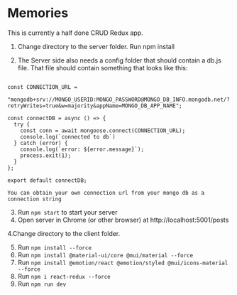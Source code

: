 # Memories

This is currently a half done CRUD Redux app.

1. Change directory to the server folder. Run npm install 

2.  The Server side also needs a config folder that should contain a db.js file.  That file should contain something that looks like this:

```import mongoose from "mongoose";

const CONNECTION_URL =
  "mongodb+srv://MONGO_USERID:MONGO_PASSWORD@MONGO_DB_INFO.mongodb.net/?retryWrites=true&w=majority&appName=MONGO_DB_APP_NAME";

const connectDB = async () => {
  try {
    const conn = await mongoose.connect(CONNECTION_URL);
    console.log(`connected to db`)
  } catch (error) {
    console.log(`error: ${error.message}`);
    process.exit(1);
  }
};

export default connectDB; 
```
    You can obtain your own connection url from your mongo db as a connection string

3. Run `npm start` to start your server
4. Open server in Chrome (or other browser) at http://localhost:5001/posts

4.Change directory to the client folder. 

5. Run `npm install --force`
6. Run `npm install @material-ui/core @mui/material --force` 
7. Run `npm install @emotion/react @emotion/styled @mui/icons-material --force`
8. Run `npm i react-redux --force`
9. Run `npm run dev`
 
